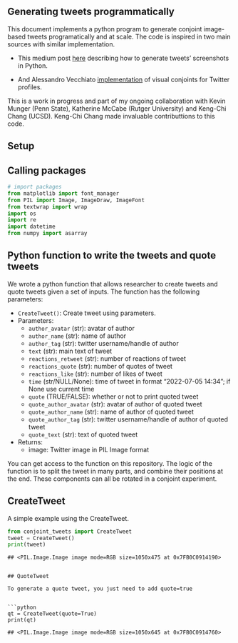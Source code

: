 ## Generating tweets programmatically

This document implements a python program to generate conjoint
image-based tweets programatically and at scale. The code is inspired in
two main sources with similar implementation.

-   This medium post
    [here](https://medium.com/analytics-vidhya/how-to-create-twitter-screenshots-with-python-c142ef71fda7)
    describing how to generate tweets’ screenshots in Python.

-   And Alessandro Vecchiato
    [implementation](https://github.com/avecchiato/Introducing_Visual_Conjoints)
    of visual conjoints for Twitter profiles.

This is a work in progress and part of my ongoing collaboration with
Kevin Munger (Penn State), Katherine McCabe (Rutger University) and
Keng-Chi Chang (UCSD). Keng-Chi Chang made invaluable contributtions to
this code.

## Setup

## Calling packages

``` python
# import packages
from matplotlib import font_manager
from PIL import Image, ImageDraw, ImageFont
from textwrap import wrap
import os
import re
import datetime
from numpy import asarray
```

## Python function to write the tweets and quote tweets

We wrote a python function that allows researcher to create tweets and
quote tweets given a set of inputs. The function has the following
parameters:

-   `CreateTweet()`: Create tweet using parameters.
-   Parameters:
    -   `author_avatar` (str): avatar of author
    -   `author_name` (str): name of author
    -   `author_tag` (str): twitter username/handle of author
    -   `text` (str): main text of tweet
    -   `reactions_retweet` (str): number of reactions of tweet
    -   `reactions_quote` (str): number of quotes of tweet
    -   `reactions_like` (str): number of likes of tweet
    -   `time` (str/NULL/None): time of tweet in format “2022-07-05
        14:34”; if None use current time
    -   `quote` (TRUE/FALSE): whether or not to print quoted tweet
    -   `quote_author_avatar` (str): avatar of author of quoted tweet
    -   `quote_author_name` (str): name of author of quoted tweet
    -   `quote_author_tag` (str): twitter username/handle of author of
        quoted tweet
    -   `quote_text` (str): text of quoted tweet
-   Returns:
    -   image: Twitter image in PIL Image format

You can get access to the function on this repository. The logic of the
function is to split the tweet in many parts, and combine their
positions at the end. These components can all be rotated in a conjoint
experiment.

## CreateTweet

A simple example using the CreateTweet.

``` python
from conjoint_tweets import CreateTweet
tweet = CreateTweet()
print(tweet)
```

    ## <PIL.Image.Image image mode=RGB size=1050x475 at 0x7FB0C0914190>


    ## QuoteTweet

    To generate a quote tweet, you just need to add quote=true


    ```python
    qt = CreateTweet(quote=True)
    print(qt)

    ## <PIL.Image.Image image mode=RGB size=1050x645 at 0x7FB0C0914760>

<!-- ## Rotating to generate the conjoints

Finally, we just need to write a nested loop to iterate over several parameters-->
<!-- See an example below -->
<!-- Done! From here you just need to upload those in your survey and run the experiments. In future iterations of this code, I hope to show how to easily connect these images with Qualtrics -->
